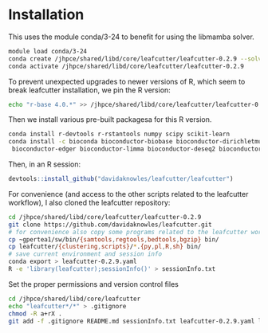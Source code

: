 # Installation

This uses the module conda/3-24 to benefit for using the libmamba solver.

```bash
module load conda/3-24
conda create /jhpce/shared/libd/core/leafcutter/leafcutter-0.2.9 --solver=libmamba python=3.10 r-base=4.0.5 radian 
conda activate /jhpce/shared/libd/core/leafcutter/leafcutter-0.2.9
```
To prevent unexpected upgrades to newer versions of R, which seem to break leafcutter installation, we pin the R version:

```bash
echo "r-base 4.0.*" >> /jhpce/shared/libd/core/leafcutter/leafcutter-0.2.9/conda-meta/pinned
```

Then we install various pre-built packagesa for this R version.

```bash
conda install r-devtools r-rstantools numpy scipy scikit-learn
conda install -c bioconda bioconductor-biobase bioconductor-dirichletmultinomial bioconductor-summarizedexperiment \
 bioconductor-edger bioconductor-limma bioconductor-deseq2 bioconductor-rtracklayer
```

Then, in an R session:

```R
devtools::install_github("davidaknowles/leafcutter/leafcutter")
```

For convenience (and access to the other scripts related to the leafcutter workflow), I also cloned the leafcutter repository:
```bash
cd /jhpce/shared/libd/core/leafcutter/leafcutter-0.2.9
git clone https://github.com/davidaknowles/leafcutter.git
# for convenience also copy some programs related to the leafcutter workflow
cp ~gpertea1/sw/bin/{samtools,regtools,bedtools,bgzip} bin/
cp leafcutter/{clustering,scripts}/*.{py,pl,R,sh} bin/
# save current environment and session info 
conda export > leafcutter-0.2.9.yaml
R -e 'library(leafcutter);sessionInfo()' > sessionInfo.txt
```

Set the proper permissions and version control files
```bash
cd /jhpce/shared/libd/core/leafcutter
echo "leafcutter*/*" > .gitignore
chmod -R a+rX .
git add -f .gitignore README.md sessionInfo.txt leafcutter-0.2.9.yaml leafcutter-0.2.9/conda-meta/pinned
```
